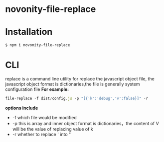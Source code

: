 # novonity-file-replace
# Installation
```bash
$ npm i novonity-file-replace
```
# CLI
replace is a command line utility for replace the javascript object file, the javascript object format is dictionaries,the file is generally system configuration file
**For example:**
```javascript
file-replace -f dist/config.js -p "[{'k':'debug','v':false}]" -r
```
**options include**
- -f which file would be modified
- -p this is array and inner object format is dictionaries，the content of V will be the value of replacing value of k
- -r whether to replace ' into "